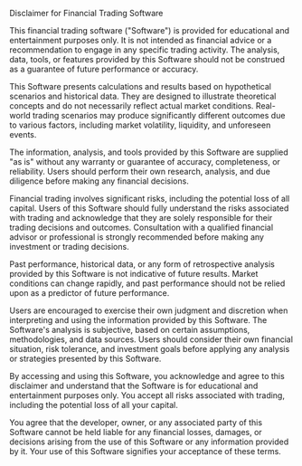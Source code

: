 Disclaimer for Financial Trading Software

This financial trading software ("Software") is provided for educational and entertainment purposes only. It is not intended as financial advice or a recommendation to engage in any specific trading activity. The analysis, data, tools, or features provided by this Software should not be construed as a guarantee of future performance or accuracy.

This Software presents calculations and results based on hypothetical scenarios and historical data. They are designed to illustrate theoretical concepts and do not necessarily reflect actual market conditions. Real-world trading scenarios may produce significantly different outcomes due to various factors, including market volatility, liquidity, and unforeseen events.

The information, analysis, and tools provided by this Software are supplied "as is" without any warranty or guarantee of accuracy, completeness, or reliability. Users should perform their own research, analysis, and due diligence before making any financial decisions.

Financial trading involves significant risks, including the potential loss of all capital. Users of this Software should fully understand the risks associated with trading and acknowledge that they are solely responsible for their trading decisions and outcomes. Consultation with a qualified financial advisor or professional is strongly recommended before making any investment or trading decisions.

Past performance, historical data, or any form of retrospective analysis provided by this Software is not indicative of future results. Market conditions can change rapidly, and past performance should not be relied upon as a predictor of future performance.

Users are encouraged to exercise their own judgment and discretion when interpreting and using the information provided by this Software. The Software's analysis is subjective, based on certain assumptions, methodologies, and data sources. Users should consider their own financial situation, risk tolerance, and investment goals before applying any analysis or strategies presented by this Software.

By accessing and using this Software, you acknowledge and agree to this disclaimer and understand that the Software is for educational and entertainment purposes only. You accept all risks associated with trading, including the potential loss of all your capital.

You agree that the developer, owner, or any associated party of this Software cannot be held liable for any financial losses, damages, or decisions arising from the use of this Software or any information provided by it. Your use of this Software signifies your acceptance of these terms.
